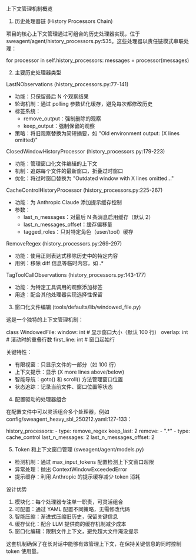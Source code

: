 上下文管理机制概览

  1. 历史处理器链 (History Processors Chain)

  项目的核心上下文管理通过可组合的历史处理器实现，位于 sweagent/agent/history_processors.py:535。这些处理器以责任链模式串联处理：

  for processor in self.history_processors:
      messages = processor(messages)

  2. 主要历史处理器类型

  LastNObservations (history_processors.py:77-141)

  - 功能：只保留最后 N 个观察结果
  - 轮询机制：通过 polling 参数优化缓存，避免每次都修改历史
  - 标签系统：
    - remove_output：强制删除的观察
    - keep_output：强制保留的观察
  - 策略：将旧观察替换为简短摘要，如 "Old environment output: (X lines omitted)"

  ClosedWindowHistoryProcessor (history_processors.py:179-223)

  - 功能：管理窗口化文件编辑的上下文
  - 机制：追踪每个文件的最新窗口，折叠过时窗口
  - 优化：将过时窗口替换为 "Outdated window with X lines omitted..."

  CacheControlHistoryProcessor (history_processors.py:225-267)

  - 功能：为 Anthropic Claude 添加提示缓存控制
  - 参数：
    - last_n_messages：对最后 N 条消息启用缓存（默认 2）
    - last_n_messages_offset：缓存偏移量
    - tagged_roles：只对特定角色（user/tool）缓存

  RemoveRegex (history_processors.py:269-297)

  - 功能：使用正则表达式移除历史中的特定内容
  - 用例：移除 diff 信息等临时内容，如 <diff>.*</diff>

  TagToolCallObservations (history_processors.py:143-177)

  - 功能：为特定工具调用的观察添加标签
  - 用途：配合其他处理器实现选择性保留

  3. 窗口化文件编辑 (tools/defaults/lib/windowed_file.py)

  这是一个独特的上下文管理机制：

  class WindowedFile:
      window: int        # 显示窗口大小（默认 100 行）
      overlap: int       # 滚动时的重叠行数
      first_line: int    # 窗口起始行

  关键特性：
  - 有限视窗：只显示文件的一部分（如 100 行）
  - 上下文提示：显示 (X more lines above/below)
  - 智能导航：goto() 和 scroll() 方法管理窗口位置
  - 状态追踪：记录当前文件、窗口位置等状态

  4. 配置驱动的处理器组合

  在配置文件中可以灵活组合多个处理器，例如 config/sweagent_heavy_sbl_250212.yaml:127-133：

  history_processors:
    - type: remove_regex
      keep_last: 2
      remove:
        - "<diff>.*</diff>"
    - type: cache_control
      last_n_messages: 2
      last_n_messages_offset: 2

  5. Token 和上下文窗口管理 (sweagent/agent/models.py)

  - 检测机制：通过 max_input_tokens 配置检测上下文窗口超限
  - 异常处理：抛出 ContextWindowExceededError
  - 提示缓存：利用 Anthropic 的提示缓存减少 token 消耗

  设计优势

  1. 模块化：每个处理器专注单一职责，可灵活组合
  2. 可配置：通过 YAML 配置不同策略，无需修改代码
  3. 智能压缩：渐进式压缩旧历史，保留关键信息
  4. 缓存优化：配合 LLM 提供商的缓存机制减少成本
  5. 窗口化编辑：限制文件上下文，避免超大文件淹没提示

  这套机制确保了在长对话中能够有效管理上下文，在保持关键信息的同时控制 token 使用量。
